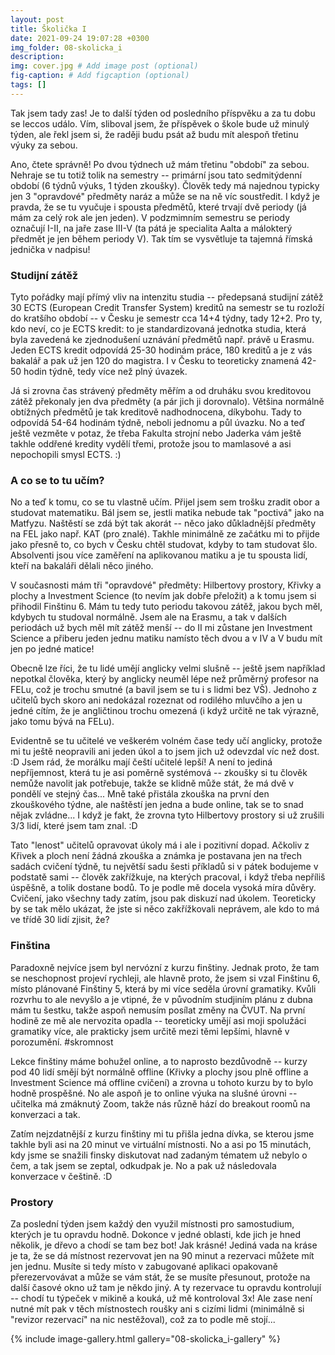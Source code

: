 ```yaml
---
layout: post
title: Školička I
date: 2021-09-24 19:07:28 +0300
img_folder: 08-skolicka_i
description: 
img: cover.jpg # Add image post (optional)
fig-caption: # Add figcaption (optional)
tags: []
---
```


Tak jsem tady zas! Je to další týden od posledního příspvěku a za tu dobu se leccos událo. Vím, sliboval jsem, že příspěvek o škole bude už minulý týden, ale řekl jsem si, že raději budu psát až budu mít alespoň třetinu výuky za sebou.

Ano, čtete správně! Po dvou týdnech už mám třetinu "období" za sebou. Nehraje se tu totiž tolik na semestry -- primární jsou tato sedmitýdenní období (6 týdnů výuks, 1 týden zkoušky). Člověk tedy má najednou typicky jen 3 "opravdové" předměty naráz a může se na ně víc soustředit. I když je pravda, že se tu vyučuje i spousta předmětů, které trvají dvě periody (já mám za celý rok ale jen jeden). V podzmimním semestru se periody označují I-II, na jaře zase III-V (ta pátá je specialita Aalta a málokterý předmět je jen během periody V). Tak tím se vysvětluje ta tajemná římská jednička v nadpisu!

### Studijní zátěž
Tyto pořádky mají přímý vliv na intenzitu studia -- předepsaná studijní zátěž 30 ECTS (European Credit Transfer System) kreditů na semestr se tu rozloží do kratšího období -- v Česku je semestr cca 14+4 týdny, tady 12+2. Pro ty, kdo neví, co je ECTS kredit: to je standardizovaná jednotka studia, která byla zavedená ke zjednodušení uznávání předmětů např. právě u Erasmu. Jeden ECTS kredit odpovídá 25-30 hodinám práce, 180 kreditů a je z vás bakalář a pak už jen 120 do magistra. I v Česku to teoreticky znamená 42-50 hodin týdně, tedy více než plný úvazek. 

Já si zrovna čas strávený předměty měřím a od druháku svou kreditovou zátěž překonaly jen dva předměty (a pár jich ji dorovnalo). Většina normálně obtížných předmětů je tak kreditově nadhodnocena, díkybohu. Tady to odpovídá 54-64 hodinám týdně, neboli jednomu a půl úvazku. No a teď ještě vezměte v potaz, že třeba Fakulta strojní nebo Jaderka vám ještě takhle oddřené kredity vydělí třemi, protože jsou to mamlasové a asi nepochopili smysl ECTS. :)

### A co se to tu učím?
No a teď k tomu, co se tu vlastně učím. Přijel jsem sem trošku zradit obor a studovat matematiku. Bál jsem se, jestli matika nebude tak "poctivá" jako na Matfyzu. Naštěstí se zdá být tak akorát -- něco jako důkladnější předměty na FEL jako např. KAT (pro znalé). Takhle minimálně ze začátku mi to přijde jako přesně to, co bych v Česku chtěl studovat, kdyby to tam studovat šlo. Absolventi jsou více zaměření na aplikovanou matiku a je tu spousta lidí, kteří na bakaláři dělali něco jiného. 

V současnosti mám tři "opravdové" předměty: Hilbertovy prostory, Křivky a plochy a Investment Science (to nevím jak dobře přeložit) a k tomu jsem si přihodil Finštinu 6. Mám tu tedy tuto periodu takovou zátěž, jakou bych měl, kdybych tu studoval normálně. Jsem ale na Erasmu, a tak v dalších periodách už bych měl mít zátěž menší -- do II mi zůstane jen Investment Science a přiberu jeden jednu matiku namísto těch dvou a v IV a V budu mít jen po jedné matice! 

Obecně lze říci, že tu lidé umějí anglicky velmi slušně -- ještě jsem například nepotkal člověka, který by anglicky neuměl lépe než průměrný profesor na FELu, což je trochu smutné (a bavil jsem se tu i s lidmi bez VŠ). Jednoho z učitelů bych skoro ani nedokázal rozeznat od rodilého mluvčího a jen u jedné cítím, že je angličtinou trochu omezená (i když určitě ne tak výrazně, jako tomu bývá na FELu). 

Evidentně se tu učitelé ve veškerém volném čase tedy učí anglicky, protože mi tu ještě neopravili ani jeden úkol a to jsem jich už odevzdal víc než dost. :D Jsem rád, že morálku mají čeští učitelé lepší! A není to jediná nepříjemnost, která tu je asi poměrně systémová -- zkoušky si tu člověk nemůže navolit jak potřebuje, takže se klidně může stát, že má dvě v pondělí ve stejný čas... Mně také přistála zkouška na první den zkouškového týdne, ale naštěstí jen jedna a bude online, tak se to snad nějak zvládne... I když je fakt, že zrovna tyto Hilbertovy prostory si už zrušili 3/3 lidí, které jsem tam znal. :D

Tato "lenost" učitelů opravovat úkoly má i ale i pozitivní dopad. Ačkoliv z Křivek a ploch není žádná zkouška a známka je postavana jen na třech sadách cvičení týdně, tu největší sadu šesti příkladů si v pátek bodujeme v podstatě sami -- člověk zakřížkuje, na kterých pracoval, i když třeba nepříliš úspěšně, a tolik dostane bodů. To je podle mě docela vysoká míra důvěry. Cvičení, jako všechny tady zatím, jsou pak diskuzí nad úkolem. Teoreticky by se tak mělo ukázat, že jste si něco zakřížkovali neprávem, ale kdo to má ve třídě 30 lidí zjisit, že? 

### Finština
Paradoxně nejvíce jsem byl nervózní z kurzu finštiny. Jednak proto, že tam se neschopnost projeví rychleji, ale hlavně proto, že jsem si vzal Finštinu 6, místo plánované Finštiny 5, která by mi více seděla úrovní gramatiky.
Kvůli rozvrhu to ale nevyšlo a je vtipné, že v původním studjiním plánu z dubna mám tu šestku, takže aspoň nemusím posílat změny na ČVUT. Na první hodině ze mě ale nervozita opadla -- teoreticky umějí asi moji spolužáci gramatiky více, ale prakticky jsem určitě mezi těmi lepšími, hlavně v porozumění. #skromnost

Lekce finštiny máme bohužel online, a to naprosto bezdůvodně -- kurzy pod 40 lidí smějí být normálně offline (Křivky a plochy jsou plně offline a Investment Science má offline cvičení) a zrovna u tohoto kurzu by to bylo hodně prospěšné. No ale aspoň je to online výuka na slušné úrovni -- učitelka má zmáknutý Zoom, takže nás různě hází do breakout roomů na konverzaci a tak. 

Zatím nejzdatnější z kurzu finštiny mi tu přišla jedna dívka, se kterou jsme takhle byli asi na 20 minut ve virtuální místnosti. No a asi po 15 minutách, kdy jsme se snažili finsky diskutovat nad zadaným tématem už nebylo o čem, a tak jsem se zeptal, odkudpak je. No a pak už následovala konverzace v češtině. :D

### Prostory
Za poslední týden jsem každý den využil místnosti pro samostudium, kterých je tu opravdu hodně. Dokonce v jedné oblasti, kde jich je hned několik, je dřevo a chodí se tam bez bot! Jak krásné! Jediná vada na kráse je ta, že se dá místnost rezervovat jen na 90 minut a rezervaci můžete mít jen jednu. Musíte si tedy místo v zabugované aplikaci opakovaně přerezervovávat a může se vám stát, že se musíte přesunout, protože na další časové okno už tam je někdo jiný. A ty rezervace tu opravdu kontrolují -- chodí tu týpeček v mikině a kouká, už mě kontroloval 3x! Ale zase není nutné mít pak v těch místnostech roušky ani s cizími lidmi (minimálně si "revizor rezervací" na nic nestěžoval), což za to podle mě stojí... 

{% include image-gallery.html gallery="08-skolicka_i-gallery" %}
